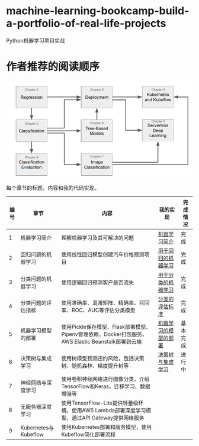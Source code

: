 # machine-learning-bookcamp-build-a-portfolio-of-real-life-projects
Python机器学习项目实战

# 作者推荐的阅读顺序

![img](./README/plan.png)

每个章节的标题，内容和我的代码实现。

| 编号 | 章节                 | 内容                                                         | 我的实现                                                     | 完成情况 |
| ---- | -------------------- | ------------------------------------------------------------ | ------------------------------------------------------------ | -------- |
| 1    | 机器学习简介         | 理解机器学习及其可解决的问题                                 | [机器学习简介](https://github.com/YeJiu97/machine-learning-bookcamp-build-a-portfolio-of-real-life-projects/tree/main/scr/chapter%2301%EF%BC%9A%E6%9C%BA%E5%99%A8%E5%AD%A6%E4%B9%A0%E7%AE%80%E4%BB%8B) | 完成     |
| 2    | 回归问题的机器学习   | 使用线性回归模型创建汽车价格预测项目                         | [用于回归的机器学习](https://github.com/YeJiu97/machine-learning-bookcamp-build-a-portfolio-of-real-life-projects/tree/main/scr/chapter%2302%EF%BC%9A%E7%94%A8%E4%BA%8E%E5%9B%9E%E5%BD%92%E7%9A%84%E6%9C%BA%E5%99%A8%E5%AD%A6%E4%B9%A0) | 完成     |
| 3    | 分类问题的机器学习   | 使用逻辑回归预测客户是否流失                                 | [用于分类的机器学习](https://github.com/YeJiu97/machine-learning-bookcamp-build-a-portfolio-of-real-life-projects/tree/main/scr) | 完成     |
| 4    | 分类问题的评估指标   | 使用准确率、混淆矩阵、精确率、召回率、ROC、AUC等评估分类模型 | [分类的评估标准](https://github.com/YeJiu97/machine-learning-bookcamp-build-a-portfolio-of-real-life-projects/tree/main/scr/chapter%2304%EF%BC%9A%E5%88%86%E7%B1%BB%E7%9A%84%E8%AF%84%E4%BC%B0%E6%8C%87%E6%A0%87) | 完成     |
| 5    | 机器学习模型的部署   | 使用Pickle保存模型、Flask部署模型、Pipenv管理依赖、Docker打包服务、AWS Elastic Beanstalk部署到云端 | [机器学习的模型的部署](https://github.com/YeJiu97/machine-learning-bookcamp-build-a-portfolio-of-real-life-projects/tree/main/scr/chapter%2305%EF%BC%9A%E6%9C%BA%E5%99%A8%E5%AD%A6%E4%B9%A0%E6%A8%A1%E5%9E%8B%E9%83%A8%E7%BD%B2) | 基本完成 |
| 6    | 决策树与集成学习     | 使用树模型预测违约风险，包括决策树、随机森林、梯度提升树等   | [决策树与集成学习](https://github.com/YeJiu97/machine-learning-bookcamp-build-a-portfolio-of-real-life-projects/tree/main/scr/chapter%2306%EF%BC%9A%E5%86%B3%E7%AD%96%E6%A0%91%E4%B8%8E%E9%9B%86%E6%88%90%E5%AD%A6%E4%B9%A0) | 进行中   |
| 7    | 神经网络与深度学习   | 使用卷积神经网络进行图像分类，介绍TensorFlow和Keras，迁移学习、数据增强等 |                                                              |          |
| 8    | 无服务器深度学习     | 使用TensorFlow-Lite提供轻量级环境，使用AWS Lambda部署深度学习模型，通过API Gateway提供网络服务 |                                                              |          |
| 9    | Kubernetes与Kubeflow | 使用Kubernetes部署和服务模型，使用Kubeflow简化部署流程       |                                                              |          |

